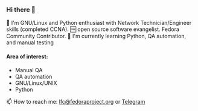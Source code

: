 ### Hi there 👋

:penguin: I'm GNU/Linux and Python enthusiast with Network Technician/Engineer skills (completed CCNA). :free: open source software evangelist. Fedora Community Contributor.
  🌱 I'm currently learning Python, QA automation, and manual testing

#### Area of interest:
- Manual QA
- QA automation
- GNU/Linux/UNIX
- Python

📫 How to reach me: lfc@fedoraproject.org or <a href="https://t.me/vladspirin">Telegram</a>

